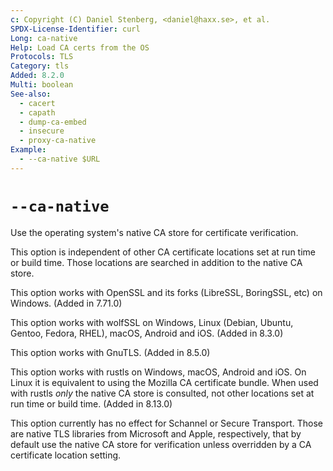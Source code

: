 ```yaml
---
c: Copyright (C) Daniel Stenberg, <daniel@haxx.se>, et al.
SPDX-License-Identifier: curl
Long: ca-native
Help: Load CA certs from the OS
Protocols: TLS
Category: tls
Added: 8.2.0
Multi: boolean
See-also:
  - cacert
  - capath
  - dump-ca-embed
  - insecure
  - proxy-ca-native
Example:
  - --ca-native $URL
---
```


# `--ca-native`

Use the operating system's native CA store for certificate verification.

This option is independent of other CA certificate locations set at run time or
build time. Those locations are searched in addition to the native CA store.

This option works with OpenSSL and its forks (LibreSSL, BoringSSL, etc) on
Windows. (Added in 7.71.0)

This option works with wolfSSL on Windows, Linux (Debian, Ubuntu, Gentoo,
Fedora, RHEL), macOS, Android and iOS. (Added in 8.3.0)

This option works with GnuTLS. (Added in 8.5.0)

This option works with rustls on Windows, macOS, Android and iOS. On Linux it
is equivalent to using the Mozilla CA certificate bundle. When used with rustls
_only_ the native CA store is consulted, not other locations set at run time or
build time. (Added in 8.13.0)

This option currently has no effect for Schannel or Secure Transport. Those are
native TLS libraries from Microsoft and Apple, respectively, that by default
use the native CA store for verification unless overridden by a CA certificate
location setting.
